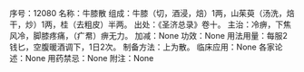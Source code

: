序号：12080
名称：牛膝散
组成：牛膝（切，酒浸，焙）1两，山茱萸（汤洗，焙干，炒）1两，桂（去粗皮）半两。
出处：《圣济总录》卷十。
主治：冷痹，下焦风冷，脚膝疼痛，（疒帬）痹无力。
加减：None
功效：None
用法用量：每服2钱匕，空腹暖酒调下，1日2次。
制备方法：上为散。
临床应用：None
各家论述：None
用药禁忌：None
附注：None
